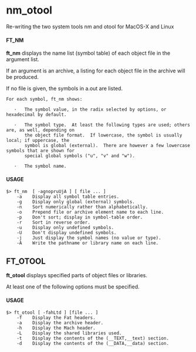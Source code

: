 # nm_otool
Re-writing the two system tools nm and otool for MacOS-X and Linux

#### FT_NM

**ft_nm** displays  the name list (symbol table) of each object file in the argument list.

If an argument is an archive, a listing for each object file in the archive will be produced.

If no file is given, the symbols in a.out are listed.

    For each symbol, ft_nm shows:
    
       ·   The symbol value, in the radix selected by options, or hexadecimal by default.

       ·   The symbol type.  At least the following types are used; others are, as well, depending on
           the object file format.  If lowercase, the symbol is usually local; if uppercase, the
           symbol is global (external).  There are however a few lowercase symbols that are shown for
           special global symbols ("u", "v" and "w").

       ·   The symbol name.
       
#### USAGE

    $> ft_nm  [ -agnopruUjA ] [ file ... ]
        -a    Display all symbol table entries.
        -g    Display only global (external) symbols.
        -n    Sort numerically rather than alphabetically.
        -o    Prepend file or archive element name to each line.
        -p    Don't sort; display in symbol-table order.
        -r    Sort in reverse order.
        -u    Display only undefined symbols.
        -U    Don't display undefined symbols.
        -j    Just display the symbol names (no value or type).
        -A    Write the pathname or library name on each line.

## FT_OTOOL

**ft_otool** displays specified parts of object files or libraries.

At least one of the following options must be specified.

#### USAGE

    $> ft_otool [ -fahLtd ] [file ... ]
        -f    Display the Fat headers.
        -a    Display the archive header.
        -h    Display the Mach header.
        -L    Display the shared libraries used.
        -t    Display the contents of the (__TEXT,__text) section.
        -d    Display the contents of the (__DATA,__data) section.
